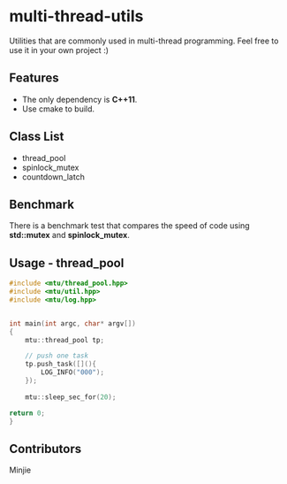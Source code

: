 # multi-thread-utils
Utilities that are commonly used in multi-thread programming. Feel free to use it in your own project :)

## Features
* The only dependency is **C++11**.
* Use cmake to build.

## Class List
* thread_pool
* spinlock_mutex
* countdown_latch

## Benchmark
There is a benchmark test that compares the speed of code using **std::mutex** and **spinlock_mutex**.

## Usage - thread_pool
```C++
#include <mtu/thread_pool.hpp>
#include <mtu/util.hpp>
#include <mtu/log.hpp>


int main(int argc, char* argv[])
{
    mtu::thread_pool tp;

    // push one task
    tp.push_task([](){
        LOG_INFO("000");
    });
    
    mtu::sleep_sec_for(20);

return 0;
}
```

## Contributors
Minjie